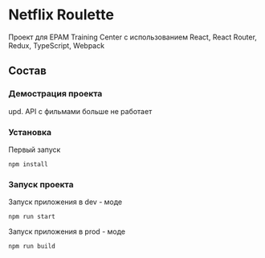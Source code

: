 # Netflix Roulette

Проект для EPAM Training Center с использованием React, React Router, Redux, TypeScript, Webpack

## Состав

### Демострация проекта

upd. API с фильмами больше не работает

### Установка

Первый запуск 

```
npm install
```

### Запуск проекта

Запуск приложения в dev - моде

```
npm run start
```

Запуск приложения в prod - моде

```
npm run build
```
